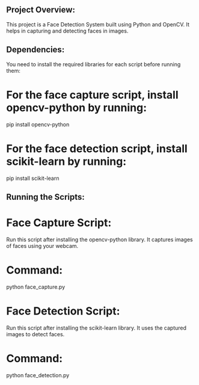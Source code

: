 ## Project Overview:
This project is a Face Detection System built using Python and OpenCV. It helps in capturing and detecting faces in images.

## Dependencies:

You need to install the required libraries for each script before running them:
# For the face capture script, install opencv-python by running:
pip install opencv-python
# For the face detection script, install scikit-learn by running:
pip install scikit-learn
## Running the Scripts:

# Face Capture Script:
Run this script after installing the opencv-python library. It captures images of faces using your webcam.
# Command:
python face_capture.py
# Face Detection Script:
Run this script after installing the scikit-learn library. It uses the captured images to detect faces.
# Command:
python face_detection.py
